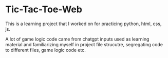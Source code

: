 # Tic-Tac-Toe-Web
This is a learning project that I worked on for practicing python, html, css, js.

A lot of game logic code came from chatgpt inputs used as learning material and familiarizing myself in project file strucutre, segregating code to different files, game logic code etc.
